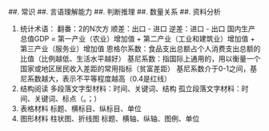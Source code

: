 ##. 常识
##. 言语理解能力
##. 判断推理
##. 数量关系
##. 资料分析
1. 统计术语：
  翻番：2的N次方
  顺差：出口 - 进口
  逆差：进口 - 出口
  国内生产总值GDP = 第一产业（农业）增加值 + 第二产业（工业和建筑业）增加值 + 第三产业（服务业）增加值
  恩格尔系数：食品支出总额占个人消费支出总额的比值（比例越低、生活水平越好）
  基尼系数：指国际上通用的，用以衡量一个国家或地区居民收入差距的常用指标（贫富差距）
  基尼系数介于0-1之间，基尼系数越大，表示不平等程度越高（0.4是红线）
2. 结构阅读
  多段落文字型材料：时间、关键词、结构
  孤立段落文字材料：时间、关键词、标点（。；）
3. 表格材料
  标题、横标目、纵标目、单位
4. 图形材料
  柱状图、折线图
  标题、横轴、纵轴、图例、单位
